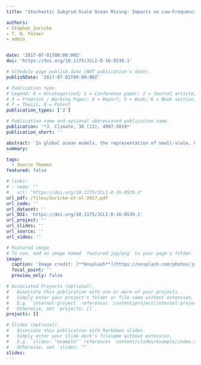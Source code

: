```yaml
---
title: 'Stochastic Subgrid-Scale Ocean Mixing: Impacts on Low-Frequency Variability'

authors:
- Stephan_Juricke
- T. N. Palmer
- admin 


date: '2017-07-01T00:00:00Z'
doi: 'https://doi.org/10.1175/JCLI-D-16-0539.1'

# Schedule page publish date (NOT publication's date).
publishDate: '2017-07-01T00:00:00Z'

# Publication type.
# Legend: 0 = Uncategorized; 1 = Conference paper; 2 = Journal article;
# 3 = Preprint / Working Paper; 4 = Report; 5 = Book; 6 = Book section;
# 7 = Thesis; 8 = Patent
publication_types: ['2']

# Publication name and optional abbreviated publication name.
publication: '*J. Climate, 30 (13), 4997-5019*'
publication_short: ''

abstract: 'In global ocean models, the representation of small-scale, high-frequency processes considerably influences the large-scale oceanic circulation and its low-frequency variability. This study investigates the impact of stochastic perturbation schemes based on three different subgrid-scale parameterizations in multidecadal ocean-only simulations with the ocean model NEMO at 1° resolution. The three parameterizations are an enhanced vertical diffusion scheme for unstable stratification, the Gent–McWilliams (GM) scheme, and a turbulent kinetic energy mixing scheme, all commonly used in state-of-the-art ocean models. The focus here is on changes in interannual variability caused by the comparatively high-frequency stochastic perturbations with subseasonal decorrelation time scales. These perturbations lead to significant improvements in the representation of low-frequency variability in the ocean, with the stochastic GM scheme showing the strongest impact. Interannual variability of the Southern Ocean eddy and Eulerian streamfunctions is increased by an order of magnitude and by 20%, respectively. Interannual sea surface height variability is increased by about 20%–25% as well, especially in the Southern Ocean and in the Kuroshio region, consistent with a strong underestimation of interannual variability in the model when compared to reanalysis and altimetry observations. These results suggest that enhancing subgrid-scale variability in ocean models can improve model variability and potentially its response to forcing on much longer time scales, while also providing an estimate of model uncertainty.'
summary: 

tags:
  - Source Themes
featured: false

# links:
# - name: ""
#   url: "https://doi.org/10.1175/JCLI-D-16-0539.1"
url_pdf: /files/Juricke-et-al-2017.pdf
url_code: ''
url_dataset: ''
url_DOI: 'https://doi.org/10.1175/JCLI-D-16-0539.1'
url_project: ''
url_slides: ''
url_source: ''
url_video: ''

# Featured image
# To use, add an image named `featured.jpg/png` to your page's folder.
image:
  caption: 'Image credit: [**Unsplash**](https://unsplash.com/photos/jdD8gXaTZsc)'
  focal_point: ''
  preview_only: false

# Associated Projects (optional).
#   Associate this publication with one or more of your projects.
#   Simply enter your project's folder or file name without extension.
#   E.g. `internal-project` references `content/project/internal-project/index.md`.
#   Otherwise, set `projects: []`.
projects: []

# Slides (optional).
#   Associate this publication with Markdown slides.
#   Simply enter your slide deck's filename without extension.
#   E.g. `slides: "example"` references `content/slides/example/index.md`.
#   Otherwise, set `slides: ""`.
slides:
---
```

